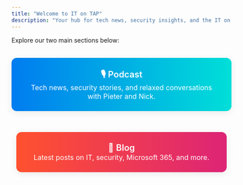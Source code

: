 ```yaml
---
title: "Welcome to IT on TAP"
description: "Your hub for tech news, security insights, and the IT on TAP podcast. Choose a section below to get started."
---
```


Explore our two main sections below:

<div style="display: flex; flex-wrap: wrap; gap: 2rem; justify-content: center; margin: 2rem 0;">
  <a href="/podcast/" style="
    display: inline-block;
    padding: 1.5rem 2.5rem;
    background: linear-gradient(90deg, #007cf0 0%, #00dfd8 100%);
    color: white;
    font-size: 1.25rem;
    font-weight: 600;
    border-radius: 0.75rem;
    text-decoration: none;
    box-shadow: 0 4px 16px rgba(0,0,0,0.08);
    transition: transform 0.1s, box-shadow 0.1s;
    margin-bottom: 1rem;
    text-align: center;
    min-width: 180px;
  " onmouseover="this.style.transform='scale(1.05)';this.style.boxShadow='0 8px 24px rgba(0,0,0,0.12)';" onmouseout="this.style.transform='scale(1)';this.style.boxShadow='0 4px 16px rgba(0,0,0,0.08)';">
    🎙️ Podcast<br><span style="font-size: 1rem; font-weight: 400;">Tech news, security stories, and relaxed conversations with Pieter and Nick.</span>
  </a>
  <a href="/posts/" style="
    display: inline-block;
    padding: 1.5rem 2.5rem;
    background: linear-gradient(90deg, #ff512f 0%, #dd2476 100%);
    color: white;
    font-size: 1.25rem;
    font-weight: 600;
    border-radius: 0.75rem;
    text-decoration: none;
    box-shadow: 0 4px 16px rgba(0,0,0,0.08);
    transition: transform 0.1s, box-shadow 0.1s;
    margin-bottom: 1rem;
    text-align: center;
    min-width: 180px;
  " onmouseover="this.style.transform='scale(1.05)';this.style.boxShadow='0 8px 24px rgba(0,0,0,0.12)';" onmouseout="this.style.transform='scale(1)';this.style.boxShadow='0 4px 16px rgba(0,0,0,0.08)';">
    📝 Blog<br><span style="font-size: 1rem; font-weight: 400;">Latest posts on IT, security, Microsoft 365, and more.</span>
  </a>
</div>
